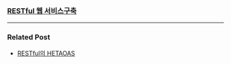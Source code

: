 ### [RESTful 웹 서비스구축](https://spring.io/guides/gs/rest-service/)




---

### Related Post 

- [RESTful의 HETAOAS](http://pjh3749.tistory.com/260)

